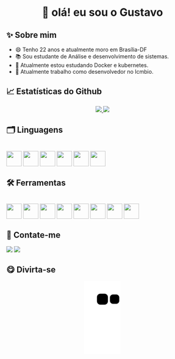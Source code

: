 # <h1 align="center">👋 olá! eu sou o Gustavo

## ✨ Sobre mim

- 😄 Tenho 22 anos e atualmente moro em Brasília-DF
- 📚  Sou estudante de Análise e desenvolvimento de sistemas.
- 🌱 Atualmente estou estudando Docker e kubernetes.
- :hammer: Atualmente trabalho como desenvolvedor no Icmbio.
  
## 📈 Estatísticas do Github

<p align="center">
<a href="https://github.com/jeniblodev">
  <img height="180em" src="https://github-readme-stats-eight-theta.vercel.app/api?username=gugasantos&show_icons=true&theme=algolia&include_all_commits=true&count_private=true"/>
  <img height="180em" src="https://github-readme-stats-eight-theta.vercel.app/api/top-langs/?username=gugasantos&layout=compact&langs_count=8&theme=algolia"/>
</a>
</p>

## 🗂️ Linguagens

<div style="display: inline-block"><br>
  <img src="https://cdn.jsdelivr.net/gh/devicons/devicon/icons/php/php-plain.svg" align="center" width="40" height="40"/>
  <img src="https://cdn.jsdelivr.net/gh/devicons/devicon/icons/laravel/laravel-plain-wordmark.svg" align="center" width="40" height="40"/>
  <img src="https://cdn.jsdelivr.net/gh/devicons/devicon/icons/css3/css3-original.svg" align="center" width="40" height="40" />
  <img src="https://cdn.jsdelivr.net/gh/devicons/devicon/icons/html5/html5-original.svg" align="center" width="40" height="40" />
  <img src="https://cdn.jsdelivr.net/gh/devicons/devicon/icons/javascript/javascript-original.svg" align="center" width="40" height="40" />
  <img src="https://cdn.jsdelivr.net/gh/devicons/devicon/icons/python/python-original.svg" align="center" width="40" height="40" />
</div>

## 🛠 Ferramentas

<div style="display: inline-block"><br>
  <img src="https://cdn.jsdelivr.net/gh/devicons/devicon/icons/git/git-original.svg" align="center" width="40" height="40"/>
  <img src="https://cdn.jsdelivr.net/gh/devicons/devicon/icons/github/github-original.svg" align="center" width="40" height="40" />
  <img src="https://cdn.jsdelivr.net/gh/devicons/devicon/icons/gitlab/gitlab-original.svg" align="center" width="40" height="40" />
  <img src="https://cdn.jsdelivr.net/gh/devicons/devicon/icons/postgresql/postgresql-original.svg" align="center" width="40" height="40" />
  <img src="https://cdn.jsdelivr.net/gh/devicons/devicon/icons/mysql/mysql-original-wordmark.svg" align="center" width="40" height="40" />
  <img src="https://cdn.jsdelivr.net/gh/devicons/devicon/icons/windows8/windows8-original.svg" align="center" width="40" height="40" />
  <img src="https://cdn.jsdelivr.net/gh/devicons/devicon/icons/microsoftsqlserver/microsoftsqlserver-plain-wordmark.svg" align="center" width="40" height="40" />
  <img src="https://cdn.jsdelivr.net/gh/devicons/devicon/icons/linux/linux-plain.svg" align="center" width="40" height="40" />
</div>

## 🔗 Contate-me

<div>
  <a href = "mailto:gustav0.0ggs@gmail.com"><img src="https://img.shields.io/badge/Gmail-D14836?style=for-the-badge&logo=gmail&logoColor=white" target="_blank"></a>
  <a href="https://www.linkedin.com/in/gustavo-santos-71921318b/" target="_blank"><img src="https://img.shields.io/badge/-LinkedIn-%230077B5?style=for-the-badge&logo=linkedin&logoColor=white" target="_blank"></a>
</div>


## 😋 Divirta-se

<div align="center">
  <!--![Snake animation](https://github.com/viniciusvasconcelosferreira/viniciusvasconcelosferreira/blob/output/github-contribution-grid-snake.svg)-->
  <img src="https://github.com/gugasantos/gugasantos/blob/output/github-contribution-grid-snake.svg">
</div>

